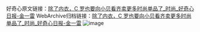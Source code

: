 好奇心原文链接：[除了内衣，C 罗也要向小贝看齐卖更多时尚单品了_时尚_好奇心日报-金一雷](https://www.qdaily.com/articles/3341.html)
WebArchive归档链接：[除了内衣，C 罗也要向小贝看齐卖更多时尚单品了_时尚_好奇心日报-金一雷](http://web.archive.org/web/20190623152013/https://www.qdaily.com/articles/3341.html)
![image](http://ww3.sinaimg.cn/large/007d5XDpgy1g3vcecb6drj30u02774qp)